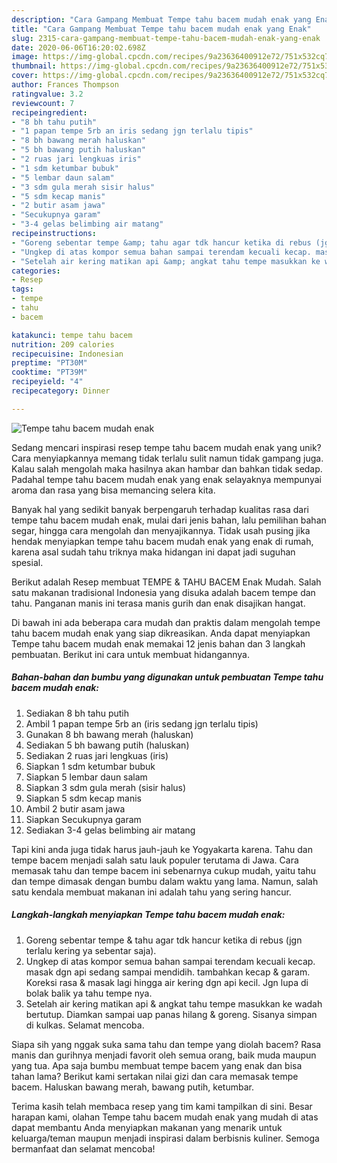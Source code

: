 ```yaml
---
description: "Cara Gampang Membuat Tempe tahu bacem mudah enak yang Enak"
title: "Cara Gampang Membuat Tempe tahu bacem mudah enak yang Enak"
slug: 2315-cara-gampang-membuat-tempe-tahu-bacem-mudah-enak-yang-enak
date: 2020-06-06T16:20:02.698Z
image: https://img-global.cpcdn.com/recipes/9a23636400912e72/751x532cq70/tempe-tahu-bacem-mudah-enak-foto-resep-utama.jpg
thumbnail: https://img-global.cpcdn.com/recipes/9a23636400912e72/751x532cq70/tempe-tahu-bacem-mudah-enak-foto-resep-utama.jpg
cover: https://img-global.cpcdn.com/recipes/9a23636400912e72/751x532cq70/tempe-tahu-bacem-mudah-enak-foto-resep-utama.jpg
author: Frances Thompson
ratingvalue: 3.2
reviewcount: 7
recipeingredient:
- "8 bh tahu putih"
- "1 papan tempe 5rb an iris sedang jgn terlalu tipis"
- "8 bh bawang merah haluskan"
- "5 bh bawang putih haluskan"
- "2 ruas jari lengkuas iris"
- "1 sdm ketumbar bubuk"
- "5 lembar daun salam"
- "3 sdm gula merah sisir halus"
- "5 sdm kecap manis"
- "2 butir asam jawa"
- "Secukupnya garam"
- "3-4 gelas belimbing air matang"
recipeinstructions:
- "Goreng sebentar tempe &amp; tahu agar tdk hancur ketika di rebus (jgn terlalu kering ya sebentar saja)."
- "Ungkep di atas kompor semua bahan sampai terendam kecuali kecap. masak dgn api sedang sampai mendidih. tambahkan kecap &amp; garam. Koreksi rasa &amp; masak lagi hingga air kering dgn api kecil. Jgn lupa di bolak balik ya tahu tempe nya."
- "Setelah air kering matikan api &amp; angkat tahu tempe masukkan ke wadah bertutup. Diamkan sampai uap panas hilang &amp; goreng. Sisanya simpan di kulkas. Selamat mencoba."
categories:
- Resep
tags:
- tempe
- tahu
- bacem

katakunci: tempe tahu bacem 
nutrition: 209 calories
recipecuisine: Indonesian
preptime: "PT30M"
cooktime: "PT39M"
recipeyield: "4"
recipecategory: Dinner

---
```



![Tempe tahu bacem mudah enak](https://img-global.cpcdn.com/recipes/9a23636400912e72/751x532cq70/tempe-tahu-bacem-mudah-enak-foto-resep-utama.jpg)

Sedang mencari inspirasi resep tempe tahu bacem mudah enak yang unik? Cara menyiapkannya memang tidak terlalu sulit namun tidak gampang juga. Kalau salah mengolah maka hasilnya akan hambar dan bahkan tidak sedap. Padahal tempe tahu bacem mudah enak yang enak selayaknya mempunyai aroma dan rasa yang bisa memancing selera kita.

Banyak hal yang sedikit banyak berpengaruh terhadap kualitas rasa dari tempe tahu bacem mudah enak, mulai dari jenis bahan, lalu pemilihan bahan segar, hingga cara mengolah dan menyajikannya. Tidak usah pusing jika hendak menyiapkan tempe tahu bacem mudah enak yang enak di rumah, karena asal sudah tahu triknya maka hidangan ini dapat jadi suguhan spesial.

Berikut adalah Resep membuat TEMPE &amp; TAHU BACEM Enak Mudah. Salah satu makanan tradisional Indonesia yang disuka adalah bacem tempe dan tahu. Panganan manis ini terasa manis gurih dan enak disajikan hangat.


Di bawah ini ada beberapa cara mudah dan praktis dalam mengolah tempe tahu bacem mudah enak yang siap dikreasikan. Anda dapat menyiapkan Tempe tahu bacem mudah enak memakai 12 jenis bahan dan 3 langkah pembuatan. Berikut ini cara untuk membuat hidangannya.

<!--inarticleads1-->

##### Bahan-bahan dan bumbu yang digunakan untuk pembuatan Tempe tahu bacem mudah enak:

1. Sediakan 8 bh tahu putih
1. Ambil 1 papan tempe 5rb an (iris sedang jgn terlalu tipis)
1. Gunakan 8 bh bawang merah (haluskan)
1. Sediakan 5 bh bawang putih (haluskan)
1. Sediakan 2 ruas jari lengkuas (iris)
1. Siapkan 1 sdm ketumbar bubuk
1. Siapkan 5 lembar daun salam
1. Siapkan 3 sdm gula merah (sisir halus)
1. Siapkan 5 sdm kecap manis
1. Ambil 2 butir asam jawa
1. Siapkan Secukupnya garam
1. Sediakan 3-4 gelas belimbing air matang


Tapi kini anda juga tidak harus jauh-jauh ke Yogyakarta karena. Tahu dan tempe bacem menjadi salah satu lauk populer terutama di Jawa. Cara memasak tahu dan tempe bacem ini sebenarnya cukup mudah, yaitu tahu dan tempe dimasak dengan bumbu dalam waktu yang lama. Namun, salah satu kendala membuat makanan ini adalah tahu yang sering hancur. 

<!--inarticleads2-->

##### Langkah-langkah menyiapkan Tempe tahu bacem mudah enak:

1. Goreng sebentar tempe &amp; tahu agar tdk hancur ketika di rebus (jgn terlalu kering ya sebentar saja).
1. Ungkep di atas kompor semua bahan sampai terendam kecuali kecap. masak dgn api sedang sampai mendidih. tambahkan kecap &amp; garam. Koreksi rasa &amp; masak lagi hingga air kering dgn api kecil. Jgn lupa di bolak balik ya tahu tempe nya.
1. Setelah air kering matikan api &amp; angkat tahu tempe masukkan ke wadah bertutup. Diamkan sampai uap panas hilang &amp; goreng. Sisanya simpan di kulkas. Selamat mencoba.


Siapa sih yang nggak suka sama tahu dan tempe yang diolah bacem? Rasa manis dan gurihnya menjadi favorit oleh semua orang, baik muda maupun yang tua. Apa saja bumbu membuat tempe bacem yang enak dan bisa tahan lama? Berikut kami sertakan nilai gizi dan cara memasak tempe bacem. Haluskan bawang merah, bawang putih, ketumbar. 

Terima kasih telah membaca resep yang tim kami tampilkan di sini. Besar harapan kami, olahan Tempe tahu bacem mudah enak yang mudah di atas dapat membantu Anda menyiapkan makanan yang menarik untuk keluarga/teman maupun menjadi inspirasi dalam berbisnis kuliner. Semoga bermanfaat dan selamat mencoba!
